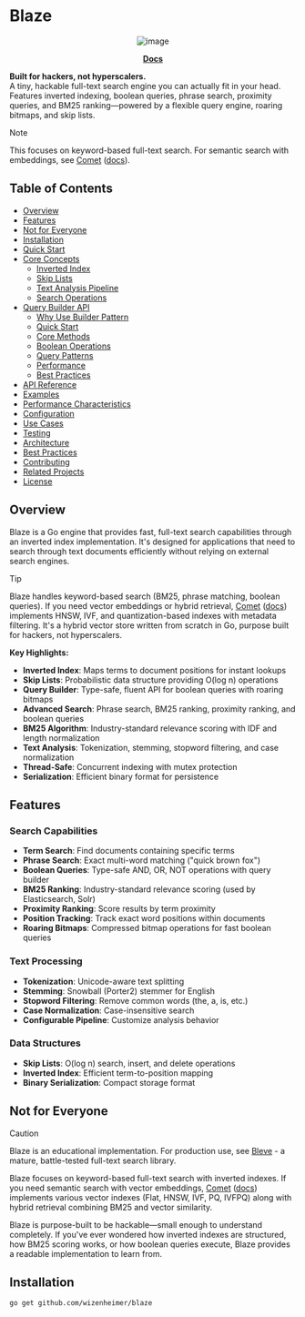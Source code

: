 # Blaze

<div align="center">
  <img alt="image" src="./media/image.png" />
  <p>
    <a href="https://wizenheimer.github.io/blaze/"><strong>Docs </strong> </a>
  </p>
</div>

**Built for hackers, not hyperscalers.**  
A tiny, hackable full-text search engine you can actually fit in your head. Features inverted indexing, boolean queries, phrase search, proximity queries, and BM25 ranking—powered by a flexible query engine, roaring bitmaps, and skip lists.

> [!NOTE]
> This focuses on keyword-based full-text search. For semantic search with embeddings, see [Comet](https://github.com/wizenheimer/comet) ([docs](https://pkg.go.dev/github.com/wizenheimer/comet)).

## Table of Contents

- [Overview](#overview)
- [Features](#features)
- [Not for Everyone](#not-for-everyone)
- [Installation](#installation)
- [Quick Start](#quick-start)
- [Core Concepts](#core-concepts)
  - [Inverted Index](#inverted-index)
  - [Skip Lists](#skip-lists)
  - [Text Analysis Pipeline](#text-analysis-pipeline)
  - [Search Operations](#search-operations)
- [Query Builder API](#query-builder-api)
  - [Why Use Builder Pattern](#why-use-builder-pattern)
  - [Quick Start](#query-builder-quick-start)
  - [Core Methods](#query-builder-core-methods)
  - [Boolean Operations](#boolean-operations)
  - [Query Patterns](#query-patterns)
  - [Performance](#query-builder-performance)
  - [Best Practices](#query-builder-best-practices)
- [API Reference](#api-reference)
- [Examples](#examples)
- [Performance Characteristics](#performance-characteristics)
- [Configuration](#configuration)
- [Use Cases](#use-cases)
- [Testing](#testing)
- [Architecture](#architecture)
- [Best Practices](#best-practices)
- [Contributing](#contributing)
- [Related Projects](#related-projects)
- [License](#license)

## Overview

Blaze is a Go engine that provides fast, full-text search capabilities through an inverted index implementation. It's designed for applications that need to search through text documents efficiently without relying on external search engines.

> [!TIP]
> Blaze handles keyword-based search (BM25, phrase matching, boolean queries). If you need vector embeddings or hybrid retrieval, [Comet](https://github.com/wizenheimer/comet) ([docs](https://pkg.go.dev/github.com/wizenheimer/comet)) implements HNSW, IVF, and quantization-based indexes with metadata filtering. It's a hybrid vector store written from scratch in Go, purpose built for hackers, not hyperscalers.

**Key Highlights:**

- **Inverted Index**: Maps terms to document positions for instant lookups
- **Skip Lists**: Probabilistic data structure providing O(log n) operations
- **Query Builder**: Type-safe, fluent API for boolean queries with roaring bitmaps
- **Advanced Search**: Phrase search, BM25 ranking, proximity ranking, and boolean queries
- **BM25 Algorithm**: Industry-standard relevance scoring with IDF and length normalization
- **Text Analysis**: Tokenization, stemming, stopword filtering, and case normalization
- **Thread-Safe**: Concurrent indexing with mutex protection
- **Serialization**: Efficient binary format for persistence

## Features

### Search Capabilities

- **Term Search**: Find documents containing specific terms
- **Phrase Search**: Exact multi-word matching ("quick brown fox")
- **Boolean Queries**: Type-safe AND, OR, NOT operations with query builder
- **BM25 Ranking**: Industry-standard relevance scoring (used by Elasticsearch, Solr)
- **Proximity Ranking**: Score results by term proximity
- **Position Tracking**: Track exact word positions within documents
- **Roaring Bitmaps**: Compressed bitmap operations for fast boolean queries

### Text Processing

- **Tokenization**: Unicode-aware text splitting
- **Stemming**: Snowball (Porter2) stemmer for English
- **Stopword Filtering**: Remove common words (the, a, is, etc.)
- **Case Normalization**: Case-insensitive search
- **Configurable Pipeline**: Customize analysis behavior

### Data Structures

- **Skip Lists**: O(log n) search, insert, and delete operations
- **Inverted Index**: Efficient term-to-position mapping
- **Binary Serialization**: Compact storage format

## Not for Everyone

> [!CAUTION]
> Blaze is an educational implementation. For production use, see [Bleve](https://github.com/blevesearch/bleve) - a mature, battle-tested full-text search library.

Blaze focuses on keyword-based full-text search with inverted indexes. If you need semantic search with vector embeddings, [Comet](https://github.com/wizenheimer/comet) ([docs](https://pkg.go.dev/github.com/wizenheimer/comet)) implements various vector indexes (Flat, HNSW, IVF, PQ, IVFPQ) along with hybrid retrieval combining BM25 and vector similarity.

Blaze is purpose-built to be hackable—small enough to understand completely. If you've ever wondered how inverted indexes are structured, how BM25 scoring works, or how boolean queries execute, Blaze provides a readable implementation to learn from.

## Installation

```bash
go get github.com/wizenheimer/blaze